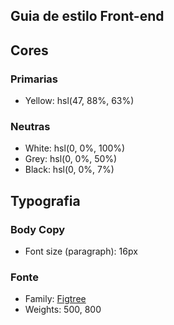 ##  Guia de estilo Front-end

## Cores

### Primarias

- Yellow: hsl(47, 88%, 63%)

### Neutras

- White: hsl(0, 0%, 100%)
- Grey: hsl(0, 0%, 50%)
- Black: hsl(0, 0%, 7%)

## Typografia

### Body Copy

- Font size (paragraph): 16px

### Fonte

- Family: [Figtree](https://fonts.google.com/specimen/Figtree)
- Weights: 500, 800
